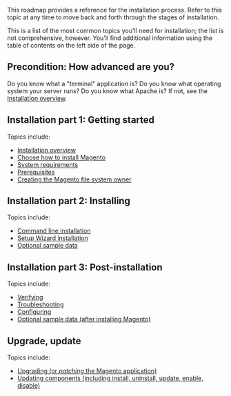 <div markdown="1">

This roadmap provides a reference for the installation process. Refer to this topic at any time to move back and forth through the stages of installation.

This is a list of the most common topics you'll need for installation; the list is not comprehensive, however. You'll find additional information using the table of contents on the left side of the page.

## Precondition: How advanced are you?

Do you know what a "terminal" application is? Do you know what operating system your server runs? Do you know what Apache is? If not, see the <a href="{{ site.gdeurl }}install-gde/bk-install-guide.html">Installation overview</a>.

## Installation part 1: Getting started
Topics include:

*	<a href="{{ site.gdeurl }}install-gde/bk-install-guide.html">Installation overview</a>
*	<a href="{{ site.gdeurl }}install-gde/install/pre-install.html">Choose how to install Magento</a>
*	<a href="{{ site.gdeurl }}install-gde/system-requirements.html">System requirements</a>
*	<a href="{{ site.gdeurl }}install-gde/prereq/prereq-overview.html">Prerequisites</a>
*	<a href="{{ site.gdeurl }}install-gde/prereq/apache-user.html">Creating the Magento file system owner</a>

## Installation part 2: Installing
Topics include:

*	<a href="{{ site.gdeurl }}install-gde/install/cli/install-cli.html">Command line installation</a>
*	<a href="{{ site.gdeurl }}install-gde/install/web/install-web.html">Setup Wizard installation</a>
*	<a href="{{ site.gdeurl }}install-gde/install/web/install-web-sample-data.html">Optional sample data</a>

## Installation part 3: Post-installation
Topics include:

*	<a href="{{ site.gdeurl }}install-gde/install/verify.html">Verifying</a>
*	<a href="{{ site.gdeurl }}install-gde/trouble/tshoot.html">Troubleshooting</a>
*	<a href="{{ site.gdeurl }}install-gde/install/post-install-config.html">Configuring</a>
*	<a href="{{ site.gdeurl }}install-gde/install/sample-data-after-magento.html">Optional sample data (after installing Magento)</a>

## Upgrade, update
Topics include:

*	<a href="{{ site.gdeurl }}comp-mgr/bk-compman-upgrade-guide.html">Upgrading (or *patching* the Magento application)
*	<a href="{{ site.gdeurl }}comp-mgr/bk-compman-upgrade-guide.html">Updating components (including install, uninstall, update, enable, disable)
